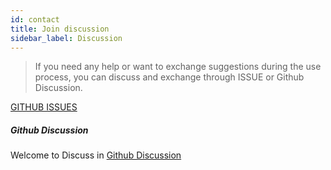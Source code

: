 ```yaml
---
id: contact  
title: Join discussion    
sidebar_label: Discussion     
---
```


> If you need any help or want to exchange suggestions during the use process, you can discuss and exchange through ISSUE or Github Discussion.

[GITHUB ISSUES](https://github.com/dromara/hertzbeat/issues)

##### Github Discussion

Welcome to Discuss in [Github Discussion](https://github.com/dromara/hertzbeat/discussions)

